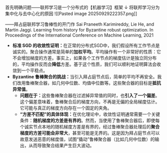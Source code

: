 首先明确问题——联邦学习是一个分布式的【机器学习】框架
↓ 将联邦学习分为集中化与去中心化的原因
![[Pasted image 20250929222357.png]]

——拜占庭联邦学习鲁棒性的开门作 Sai Praneeth Karimireddy, Lie He, and Martin Jaggi. Learning from history for Byzantine robust optimization. In Proceedings of the International Conference on Machine Learning, 2021
- **标准 SGD 的收敛性证明：​**​ 在正常的分布式SGD中，我们假设所有工作节点是诚实的。聚合操作通常是简单的​**​加权平均​**​。平均操作有一个非常好的性质：它不会增加梯度的方差。事实上，如果各个工作节点的梯度估计是独立同分布的，平均操作反而会​**​降低​**​方差。基于这个性质，我们可以顺利地证明算法会收敛到一个平稳点。
- ​**​Byzantine 鲁棒聚合的挑战：​**​ 当引入拜占庭节点后，简单的平均不再安全。我们改用鲁棒聚合器，如几何中位数、均值中位数等。这些聚合器的目标是​**​抵抗异常值​**​。
    - ​**​问题在于：​**​ 这些鲁棒聚合器在过滤掉异常值的同时，也​**​引入了一个偏差​**​。这个偏差意味着，鲁棒聚合后的梯度方向，不再是无偏的全局梯度估计。它可能与真正的梯度方向存在一个固定的夹角。
    - ​**​“方差不匹配”的具体体现：​**​ 在优化理论中，收敛性证明通常需要一个关键条件：​**​随机梯度的方差是有界的​**​。然而，当使用了鲁棒聚合器后，即使每个诚实节点本地的随机梯度方差是有界的，经过鲁棒聚合器处理后的​**​聚合梯度的方差可能会非常大​**​，甚至可能是无界的。这是因为拜占庭节点可以故意发送恶意的梯度值，试图“撬动”鲁棒聚合器（比如几何中位数）的输出，从而导致聚合结果产生巨大波动。

